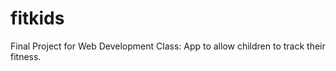 fitkids
=======

Final Project for Web Development Class: App to allow children to track their fitness.
